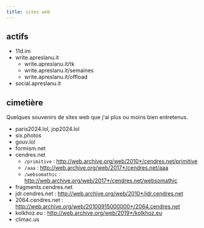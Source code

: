 ```yaml
---
title: sites web
---
```


## actifs

- 11d.im
- write.apreslanu.it
  - write.apreslanu.it/tk
  - write.apreslanu.it/semaines
  - write.apreslanu.it/offload
- social.apreslanu.it


## cimetière

Quelques souvenirs de sites web que j'ai plus ou moins bien entretenus.

- paris2024.lol, jop2024.lol
- six.photos
- gouv.lol
- formism.net
- cendres.net
  - `/primitive` : http://web.archive.org/web/2010*/cendres.net/primitive
  - `/aaa` : http://web.archive.org/web/2017*/cendres.net/aaa
  - `/websomathic` : http://web.archive.org/web/2017*/cendres.net/websomathic
- fragments.cendres.net
- jdr.cendres.net : http://web.archive.org/web/2010*/jdr.cendres.net
- 2064.cendres.net : http://web.archive.org/web/20100915000000*/2064.cendres.net
- kolkhoz.eu : http://web.archive.org/web/2019*/kolkhoz.eu
- climac.us

